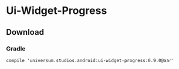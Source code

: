 Ui-Widget-Progress
===============

## Download ##

### Gradle ###

    compile 'universum.studios.android:ui-widget-progress:0.9.0@aar'
